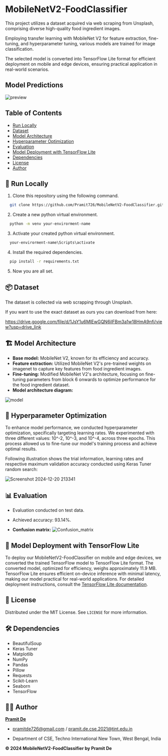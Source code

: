 
# MobileNetV2-FoodClassifier

This project utilizes a dataset acquired via web scraping from Unsplash, comprising diverse high-quality food ingredient images.

Employing transfer learning with MobileNet V2 for feature extraction, fine-tuning, and hyperparameter tuning, various models are trained for image classification.

The selected model is converted into TensorFlow Lite format for efficient deployment on mobile and edge devices, ensuring practical application in real-world scenarios.


## Model Predictions
![preview](https://github.com/user-attachments/assets/e1a332d6-0a8a-4d68-a36d-4660cff3f06b)


## Table of Contents

- [Run Locally](#🏃-run-locally)
- [Dataset](#📦dataset)
- [Model Architecture](#🏗️-model-architecture)
- [Hyperparameter Optimization](#🧠-hyperparameter-optimization)
- [Evaluation](#📊-evaluation)
- [Model Deployment with TensorFlow Lite](#📱-model-deployment-with-tensorflow-lite)
- [Dependencies](#🛠️-dependencies)
- [License](#📄-license)
- [Author](#🧑‍💻-author)



## 🏃 Run Locally

1. Clone this repository using the following command.
```bash
  git clone https://github.com/Pramit726/MobileNetV2-FoodClassifier.git
```

2. Create a new python virtual environment.

```bash
  python -m venv your-envirorment-name
```
3. Activate your created python virtual environment.

```bash
  your-envirorment-name\Scripts\activate
```

4. Install the required dependencies.

```bash
  pip install -r requirements.txt
```
5. Now you are all set.

    
## 📦 Dataset

The dataset is collected via web scrapping through Unsplash.

If you want to use the exact dataset as ours you can download from here:

https://drive.google.com/file/d/1JsY1u6MIEwGQN6ilFBm3a1w18HmA9nfj/view?usp=drive_link

## 🏗️ Model Architecture

- **Base model:** MobileNet V2, known for its efficiency and accuracy.
- **Feature extraction:** Utilized MobileNet V2's pre-trained weights on imagenet to capture key features from food ingredient images.
- **Fine-tuning:** Modified MobileNet V2's architecture, focusing on fine-tuning parameters from block 6 onwards to optimize performance for the food ingredient dataset.
- **Model architecture diagram:**

![model](https://github.com/user-attachments/assets/a9aecdf2-826b-4abb-bdac-09d412473b35)



## 🧠 Hyperparameter Optimization

To enhance model performance, we conducted hyperparameter optimization, specifically targeting learning rates. We experimented with three different values: 10^-2, 10^-3, and 10^-4, across three epochs. This process allowed us to fine-tune our model's training process and achieve optimal results.

Following illustration shows the trial information, learning rates and respective maximum validation accuracy conducted using Keras Tuner random search:

![Screenshot 2024-12-20 213341](https://github.com/user-attachments/assets/52148e0f-78f4-407a-b6a3-99b9ce57e061)


## 📊 Evaluation

- Evaluation conducted on test data.
- Achieved accuracy: 93.14%.

- **Confusion matrix:**
![Confusion_matrix](https://github.com/user-attachments/assets/5d9e5927-4098-4600-bc67-6dc654a79764)



## 📱 Model Deployment with TensorFlow Lite

To deploy our MobileNetV2-FoodClassifier on mobile and edge devices, we converted the trained TensorFlow model to TensorFlow Lite format. The converted model, optimized for efficiency, weighs approximately 11.9 MB. TensorFlow Lite ensures efficient on-device inference with minimal latency, making our model practical for real-world applications. For detailed deployment instructions, consult the [TensorFlow Lite documentation](https://www.tensorflow.org/lite/guide).


## 📄 License
Distributed under the MIT License. See `LICENSE` for more information.

## 🛠️ Dependencies

- BeautifulSoup
- Keras Tuner
- Matplotlib
- NumPy
- Pandas
- Pillow
- Requests
- Scikit-Learn
- Seaborn
- TensorFlow

## 🧑‍💻 Author

 **[Pramit De](https://github.com/Pramit726)**  
 - pramitde726@gmail.com / pramit.de.cse.2021@tint.edu.in 

- Department of CSE, Techno International New Town, West Bengal, India 


**© 2024 MobileNetV2-FoodClassifier by Pramit De** 

